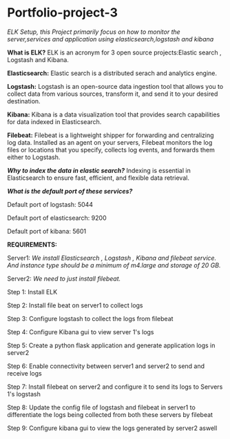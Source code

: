 # Portfolio-project-3
*ELK Setup, this Project primarily focus on how to monitor the server,services and application using elasticsearch,logstash and kibana*

**What is ELK?**
  ELK is an acronym for 3 open source projects:Elastic search , Logstash and Kibana.
  
**Elasticsearch:** 
  Elastic search is a distributed serach and analytics engine.
  
**Logstash:** 
  Logstash is an open-source data ingestion tool that allows you to  collect data from various sources, transform it, and send it to your desired destination.
  
**Kibana:**
Kibana is a data visualization tool that provides search capabilities for data indexed in Elasticsearch.

**Filebeat:**
Filebeat is a lightweight shipper for forwarding and centralizing log data. Installed as an agent on your servers, Filebeat monitors the log files or locations that you specify, collects log events, and forwards them either to Logstash.

***Why to index the data in elastic search?***
Indexing is essential in Elasticsearch to ensure fast, efficient, and flexible data retrieval.

***What is the default port of these services?***

Default port of logstash: 5044

Default port of elasticsearch: 9200

Default port of kibana: 5601

**REQUIREMENTS:** 


Server1:
  *We install Elasticsearch , Logstash , Kibana and filebeat service. And instance type should be a minimum of m4.large and storage of 20 GB.*

  
Server2:
  *We need to just install filebeat.*

Step 1: Install ELK

Step 2: Install file beat on server1 to collect logs

Step 3: Configure logstash to collect the logs from filebeat

Step 4: Configure Kibana gui to view server 1's logs

Step 5: Create a python flask application and generate application logs in server2

Step 6: Enable connectivity between server1 and server2 to send and receive logs

Step 7: Install filebeat on server2 and configure it to send its logs to Servers 1's logstash

Step 8: Update the config file of logstash and filebeat in server1 to differentiate the logs being collected from both these servers by filebeat

Step 9: Configure kibana gui to view the logs generated by server2 aswell
  
